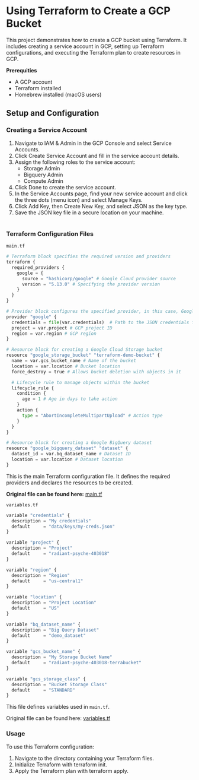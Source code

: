 # Using Terraform to Create a GCP Bucket

This project demonstrates how to create a GCP bucket using Terraform. It includes creating a service account in GCP, setting up Terraform configurations, and executing the Terraform plan to create resources in GCP.

**Prerequities**
- A GCP account
- Terraform installed
- Homebrew installed (macOS users)

## Setup and Configuration

### Creating a Service Account
1. Navigate to IAM & Admin in the GCP Console and select Service Accounts.
2. Click Create Service Account and fill in the service account details.
3. Assign the following roles to the service account:
   - Storage Admin
   - Bigquery Admin
   - Compute Admin
4. Click Done to create the service account.
5. In the Service Accounts page, find your new service account and click the three dots (menu icon) and select Manage Keys.
6. Click Add Key, then Create New Key, and select JSON as the key type.
7. Save the JSON key file in a secure location on your machine.

#
### Terraform Configuration Files
`main.tf`

```python
# Terraform block specifies the required version and providers
terraform {
  required_providers {
    google = {
      source = "hashicorp/google" # Google Cloud provider source
      version = "5.13.0" # Specifying the provider version
    }
  }
}

# Provider block configures the specified provider, in this case, Google
provider "google" {
  credentials = file(var.credentials)  # Path to the JSON credentials file
  project = var.project # GCP project ID
  region = var.region # GCP region
}

# Resource block for creating a Google Cloud Storage bucket
resource "google_storage_bucket" "terraform-demo-bucket" {
  name = var.gcs_bucket_name # Name of the bucket
  location = var.location # Bucket location
  force_destroy = true # Allows bucket deletion with objects in it

  # Lifecycle rule to manage objects within the bucket
  lifecycle_rule {
    condition {
      age = 1 # Age in days to take action
    }
    action {
      type = "AbortIncompleteMultipartUpload" # Action type
    }
  }
}

# Resource block for creating a Google BigQuery dataset
resource "google_bigquery_dataset" "dataset" {
  dataset_id = var.bq_dataset_name # Dataset ID
  location = var.location # Dataset location
}
```
This is the main Terraform configuration file. It defines the required providers and declares the resources to be created.

**Original file can be found here:** [main.tf](main.tf)

`variables.tf`
```python
variable "credentials" {
  description = "My credentials"
  default     = "data/keys/my-creds.json"
}

variable "project" {
  description = "Project"
  default     = "radiant-psyche-403018"
}

variable "region" {
  description = "Region"
  default     = "us-central1"
}

variable "location" {
  description = "Project Location"
  default     = "US"
}

variable "bq_dataset_name" {
  description = "Big Query Dataset"
  default     = "demo_dataset"
}

variable "gcs_bucket_name" {
  description = "My Storage Bucket Name"
  default     = "radiant-psyche-403018-terrabucket"
}

variable "gcs_storage_class" {
  description = "Bucket Storage Class"
  default     = "STANDARD"
}
```
This file defines variables used in `main.tf`.

Original file can be found here: [variables.tf](variables.tf)

### Usage
To use this Terraform configuration:

1. Navigate to the directory containing your Terraform files.
2. Initialize Terraform with terraform init.
3. Apply the Terraform plan with terraform apply.







